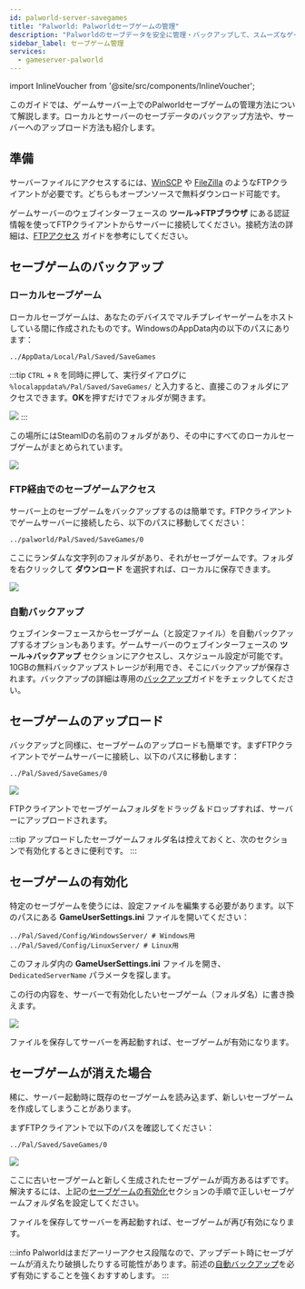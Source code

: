 ```yaml
---
id: palworld-server-savegames
title: "Palworld: Palworldセーブゲームの管理"
description: "Palworldのセーブデータを安全に管理・バックアップして、スムーズなゲームプレイを実現しよう → 今すぐチェック"
sidebar_label: セーブゲーム管理
services:
  - gameserver-palworld
---
```


import InlineVoucher from '@site/src/components/InlineVoucher';

このガイドでは、ゲームサーバー上でのPalworldセーブゲームの管理方法について解説します。ローカルとサーバーのセーブデータのバックアップ方法や、サーバーへのアップロード方法も紹介します。

## 準備

サーバーファイルにアクセスするには、[WinSCP](https://winscp.net/eng/index.php) や [FileZilla](https://filezilla-project.org/) のようなFTPクライアントが必要です。どちらもオープンソースで無料ダウンロード可能です。

ゲームサーバーのウェブインターフェースの **ツール->FTPブラウザ** にある認証情報を使ってFTPクライアントからサーバーに接続してください。接続方法の詳細は、[FTPアクセス](gameserver-ftpaccess.md) ガイドを参考にしてください。

## セーブゲームのバックアップ

### ローカルセーブゲーム

ローカルセーブゲームは、あなたのデバイスでマルチプレイヤーゲームをホストしている間に作成されたものです。WindowsのAppData内の以下のパスにあります：
```
../AppData/Local/Pal/Saved/SaveGames
```

:::tip
`CTRL` + `R` を同時に押して、実行ダイアログに `%localappdata%/Pal/Saved/SaveGames/` と入力すると、直接このフォルダにアクセスできます。**OK**を押すだけでフォルダが開きます。

![](https://github.com/zaphosting/docs/assets/42719082/5cdff375-57f8-4699-9985-42bcecf22218)
:::

この場所にはSteamIDの名前のフォルダがあり、その中にすべてのローカルセーブゲームがまとめられています。

![](https://github.com/zaphosting/docs/assets/42719082/8f36715d-7e87-45e1-b859-6ebedd18c8da)

### FTP経由でのセーブゲームアクセス

サーバー上のセーブゲームをバックアップするのは簡単です。FTPクライアントでゲームサーバーに接続したら、以下のパスに移動してください：
```
../palworld/Pal/Saved/SaveGames/0
```

ここにランダムな文字列のフォルダがあり、それがセーブゲームです。フォルダを右クリックして **ダウンロード** を選択すれば、ローカルに保存できます。

![](https://github.com/zaphosting/docs/assets/42719082/ca890470-450d-4962-a982-39378dfbb695)

### 自動バックアップ

ウェブインターフェースからセーブゲーム（と設定ファイル）を自動バックアップするオプションもあります。ゲームサーバーのウェブインターフェースの **ツール->バックアップ** セクションにアクセスし、スケジュール設定が可能です。10GBの無料バックアップストレージが利用でき、そこにバックアップが保存されます。バックアップの詳細は専用の[バックアップ](gameserver-backups.md)ガイドをチェックしてください。

## セーブゲームのアップロード

バックアップと同様に、セーブゲームのアップロードも簡単です。まずFTPクライアントでゲームサーバーに接続し、以下のパスに移動します：
```
../Pal/Saved/SaveGames/0
```

![](https://screensaver01.zap-hosting.com/index.php/s/tadxngnRCJDbtTe/preview)

FTPクライアントでセーブゲームフォルダをドラッグ＆ドロップすれば、サーバーにアップロードされます。

:::tip
アップロードしたセーブゲームフォルダ名は控えておくと、次のセクションで有効化するときに便利です。
:::

## セーブゲームの有効化

特定のセーブゲームを使うには、設定ファイルを編集する必要があります。以下のパスにある **GameUserSettings.ini** ファイルを開いてください：
```
../Pal/Saved/Config/WindowsServer/ # Windows用
../Pal/Saved/Config/LinuxServer/ # Linux用
```

このフォルダ内の **GameUserSettings.ini** ファイルを開き、`DedicatedServerName` パラメータを探します。

この行の内容を、サーバーで有効化したいセーブゲーム（フォルダ名）に書き換えます。

![](https://screensaver01.zap-hosting.com/index.php/s/qLG2jtzFkYM6WB7/preview)

ファイルを保存してサーバーを再起動すれば、セーブゲームが有効になります。

## セーブゲームが消えた場合

稀に、サーバー起動時に既存のセーブゲームを読み込まず、新しいセーブゲームを作成してしまうことがあります。

まずFTPクライアントで以下のパスを確認してください：
```
../Pal/Saved/SaveGames/0
```

![](https://screensaver01.zap-hosting.com/index.php/s/wYQ42Aein5y6Z6j/preview)

ここに古いセーブゲームと新しく生成されたセーブゲームが両方あるはずです。解決するには、上記の[セーブゲームの有効化](#セーブゲームの有効化)セクションの手順で正しいセーブゲームフォルダ名を設定してください。

ファイルを保存してサーバーを再起動すれば、セーブゲームが再び有効になります。

:::info
Palworldはまだアーリーアクセス段階なので、アップデート時にセーブゲームが消えたり破損したりする可能性があります。前述の[自動バックアップ](#自動バックアップ)を必ず有効にすることを強くおすすめします。
:::

<InlineVoucher />